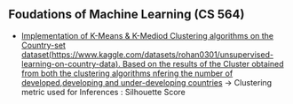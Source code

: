 ## Foudations of Machine Learning (CS 564)

* [Implementation of K-Means & K-Mediod Clustering algorithms on the Country-set dataset(https://www.kaggle.com/datasets/rohan0301/unsupervised-learning-on-country-data). Based on the results of the Cluster obtained from both the clustering algorithms nfering the number of developed,developing and under-developing countries](https://github.com/nikunjpansari/Machine_Learning_CS564/tree/main/K_Means_K_Mediod)
-> Clustering  metric used for Inferences : Silhouette Score
